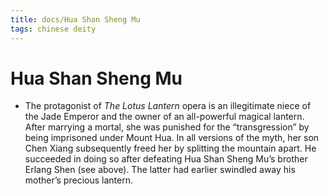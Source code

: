 ```yaml
---
title: docs/Hua Shan Sheng Mu
tags: chinese deity
---
```


# Hua Shan Sheng Mu 
- The protagonist of _The Lotus Lantern_ opera is an illegitimate niece of the Jade Emperor and the owner of an all-powerful magical lantern. After marrying a mortal, she was punished for the “transgression” by being imprisoned under Mount Hua. In all versions of the myth, her son Chen Xiang subsequently freed her by splitting the mountain apart. He succeeded in doing so after defeating Hua Shan Sheng Mu’s brother Erlang Shen (see above). The latter had earlier swindled away his mother’s precious lantern.